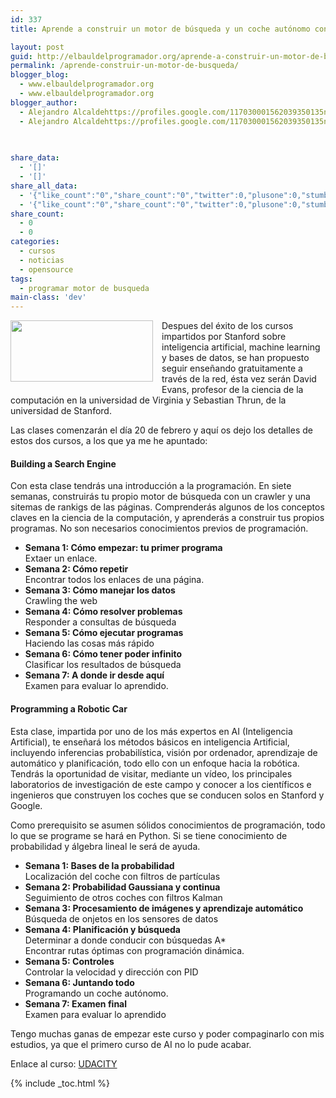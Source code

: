 ```yaml
---
id: 337
title: Aprende a construir un motor de búsqueda y un coche autónomo con Udacity

layout: post
guid: http://elbauldelprogramador.org/aprende-a-construir-un-motor-de-busqueda-y-un-coche-autonomo-con-udacity/
permalink: /aprende-construir-un-motor-de-busqueda/
blogger_blog:
  - www.elbauldelprogramador.org
  - www.elbauldelprogramador.org
blogger_author:
  - Alejandro Alcaldehttps://profiles.google.com/117030001562039350135noreply@blogger.com
  - Alejandro Alcaldehttps://profiles.google.com/117030001562039350135noreply@blogger.com

  
  
share_data:
  - '[]'
  - '[]'
share_all_data:
  - '{"like_count":"0","share_count":"0","twitter":0,"plusone":0,"stumble":0,"pinit":0,"count":0,"time":1333551712}'
  - '{"like_count":"0","share_count":"0","twitter":0,"plusone":0,"stumble":0,"pinit":0,"count":0,"time":1333551712}'
share_count:
  - 0
  - 0
categories:
  - cursos
  - noticias
  - opensource
tags:
  - programar motor de busqueda
main-class: 'dev'
---
```

<div class="separator" style="clear: both; text-align: center;">
  <a href="https://4.bp.blogspot.com/-4_orLVxvsaA/Ty6o0VKqt3I/AAAAAAAACDs/3Xxk1Zqo5Ug/s1600/Screenshot.png" imageanchor="1" style="clear:left; float:left;margin-right:1em; margin-bottom:1em"><img border="0" height="98" width="228" src="https://4.bp.blogspot.com/-4_orLVxvsaA/Ty6o0VKqt3I/AAAAAAAACDs/3Xxk1Zqo5Ug/s400/Screenshot.png" /></a>
</div>

Despues del éxito de los cursos impartidos por Stanford sobre inteligencia artificial, machine learning y bases de datos, se han propuesto seguir enseñando gratuitamente a través de la red, ésta vez serán David Evans, profesor de la ciencia de la computación en la universidad de Virginia y Sebastian Thrun, de la universidad de Stanford.

Las clases comenzarán el día 20 de febrero y aquí os dejo los detalles de estos dos cursos, a los que ya me he apuntado:

  
<!--ad-->

#### Building a Search Engine



Con esta clase tendrás una introducción a la programación. En siete semanas, construirás tu propio motor de búsqueda con un crawler y una sitemas de rankigs de las páginas. Comprenderás algunos de los conceptos claves en la ciencia de la computación, y aprenderás a construir tus propios programas. No son necesarios conocimientos previos de programación.

  * **Semana 1: Cómo empezar: tu primer programa**   
    Extaer un enlace. 
  * **Semana 2: Cómo repetir**   
    Encontrar todos los enlaces de una página.
  * **Semana 3: Cómo manejar los datos**   
    Crawling the web
  * **Semana 4: Cómo resolver problemas**   
    Responder a consultas de búsqueda
  * **Semana 5: Cómo ejecutar programas**   
    Haciendo las cosas más rápido
  * **Semana 6: Cómo tener poder infinito**   
    Clasificar los resultados de búsqueda
  * **Semana 7: A donde ir desde aquí**   
    Examen para evaluar lo aprendido.

#### Programming a Robotic Car



Esta clase, impartida por uno de los más expertos en AI (Inteligencia Artificial), te enseñará los métodos básicos en inteligencia Artificial, incluyendo inferencias probabilística, visión por ordenador, aprendizaje de automático y planificación, todo ello con un enfoque hacia la robótica. Tendrás la oportunidad de visitar, mediante un vídeo, los principales laboratorios de investigación de este campo y conocer a los científicos e ingenieros que construyen los coches que se conducen solos en Stanford y Google. 

Como prerequisito se asumen sólidos conocimientos de programación, todo lo que se programe se hará en Python. Si se tiene conocimiento de probabilidad y álgebra lineal le será de ayuda.

  * **Semana 1: Bases de la probabilidad**   
    Localización del coche con filtros de partículas 
  * **Semana 2: Probabilidad Gaussiana y continua**   
    Seguimiento de otros coches con filtros Kalman
  * **Semana 3: Procesamiento de imágenes y aprendizaje automático**   
    Búsqueda de onjetos en los sensores de datos
  * **Semana 4: Planificación y búsqueda**   
    Determinar a donde conducir con búsquedas A*   
    Encontrar rutas óptimas con programación dinámica.
  * **Semana 5: Controles**   
    Controlar la velocidad y dirección con PID
  * **Semana 6: Juntando todo**   
    Programando un coche autónomo.
  * **Semana 7: Examen final**   
    Examen para evaluar lo aprendido

Tengo muchas ganas de empezar este curso y poder compaginarlo con mis estudios, ya que el primero curso de AI no lo pude acabar. 

Enlace al curso: <a TARGET="_BLANK" href="http://www.udacity.com/">UDACITY</a>



{% include _toc.html %}
